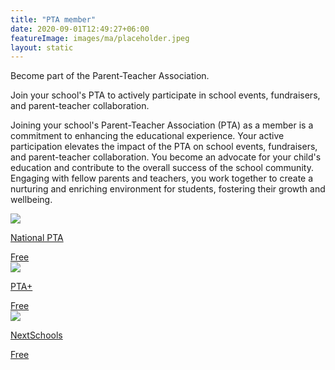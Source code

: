 ```yaml
---
title: "PTA member"
date: 2020-09-01T12:49:27+06:00
featureImage: images/ma/placeholder.jpeg
layout: static
---
```


Become part of the Parent-Teacher Association.

Join your school's PTA to actively participate in school events, fundraisers, and parent-teacher collaboration.

Joining your school's Parent-Teacher Association (PTA) as a member is a commitment to enhancing the educational experience. Your active participation elevates the impact of the PTA on school events, fundraisers, and parent-teacher collaboration. You become an advocate for your child's education and contribute to the overall success of the school community. Engaging with fellow parents and teachers, you work together to create a nurturing and enriching environment for students, fostering their growth and wellbeing.

<a class="ma-link" href="https://www.pta.org/home/About-National-Parent-Teacher-Association/join"><div class="ma-card ma-card-Community"><div class="ma-icon"><img src ="/images/Icon-check - community - opacity.svg"/></div><div class="ma-name"><p>National PTA</p></div><div class="ma-paid-text"><span>Free</span></div></div></a><a class="ma-link" href="https://www.pta.co.uk/running-a-pta/community-engagement/should-i-join-the-pta/"><div class="ma-card ma-card-Community"><div class="ma-icon"><img src ="/images/Icon-check - community - opacity.svg"/></div><div class="ma-name"><p>PTA+</p></div><div class="ma-paid-text"><span>Free</span></div></div></a><a class="ma-link" href="http://www.nexschools.com/article-details/Why-Join-Parents-Teachers-Association-~PTA/62.aspx"><div class="ma-card ma-card-Community"><div class="ma-icon"><img src ="/images/Icon-check - community - opacity.svg"/></div><div class="ma-name"><p>NextSchools</p></div><div class="ma-paid-text"><span>Free</span></div></div></a>  

<br/><br/>






